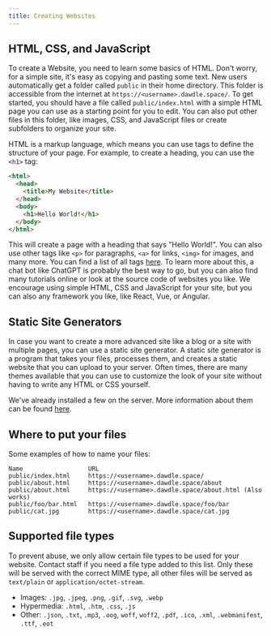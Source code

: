 ```yaml
---
title: Creating Websites
---
```


## HTML, CSS, and JavaScript

To create a Website, you need to learn some basics of HTML. Don't worry, for a simple site, it's easy as copying and pasting some text.
New users automatically get a folder called `public` in their home directory. This folder is accessible from the internet at `https://<username>.dawdle.space/`.
To get started, you should have a file called `public/index.html` with a simple HTML page you can use as a starting point for you to edit. You can also put other files in this folder, like images, CSS, and JavaScript files or create subfolders to organize your site.

HTML is a markup language, which means you can use tags to define the structure of your page. For example, to create a heading, you can use the `<h1>` tag:

```html
<html>
  <head>
    <title>My Website</title>
  </head>
  <body>
    <h1>Hello World!</h1>
  </body>
</html>
```

This will create a page with a heading that says "Hello World!". You can also use other tags like `<p>` for paragraphs, `<a>` for links, `<img>` for images, and many more. You can find a list of all tags [here](https://developer.mozilla.org/en-US/docs/Web/HTML/Element). To learn more about this, a chat bot like ChatGPT is probably the best way to go, but you can also find many tutorials online or look at the source code of websites you like. We encourage using simple HTML, CSS and JavaScript for your site, but you can also any framework you like, like React, Vue, or Angular.

## Static Site Generators

In case you want to create a more advanced site like a blog or a site with multiple pages, you can use a static site generator. A static site generator is a program that takes your files, processes them, and creates a static website that you can upload to your server. Often times, there are many themes available that you can use to customize the look of your site without having to write any HTML or CSS yourself.

We've already installed a few on the server. More information about them can be found [here](/wiki/static-site-generators).

## Where to put your files

Some examples of how to name your files:

```
Name                  URL
public/index.html     https://<username>.dawdle.space/
public/about.html     https://<username>.dawdle.space/about
public/about.html     https://<username>.dawdle.space/about.html (Also works)
public/foo/bar.html   https://<username>.dawdle.space/foo/bar
public/cat.jpg        https://<username>.dawdle.space/cat.jpg
```

## Supported file types

To prevent abuse, we only allow certain file types to be used for your website. Contact staff if you need a file type added to this list.
Only these will be served with the correct MIME type, all other files will be served as `text/plain` or `application/octet-stream`.

- Images: `.jpg`, `.jpeg`, `.png`, `.gif`, `.svg`, `.webp`
- Hypermedia: `.html`, `.htm`, `.css`, `.js`
- Other: `.json`, `.txt`, `.mp3`, `.oog`, `woff`, `woff2`, `.pdf`, `.ico`, `.xml`, `.webmanifest`, `.ttf`, `.eot`
